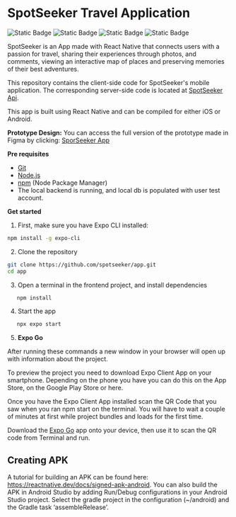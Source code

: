 # SpotSeeker Travel Application
![Static Badge](https://img.shields.io/badge/React%20Native-61DBFB?logo=react&labelColor=black) ![Static Badge](https://img.shields.io/badge/NativeWind-61DBFB?logo=tailwindcss&labelColor=black) ![Static Badge](https://img.shields.io/badge/Expo-000020?logo=Expo&labelColor=black) ![Static Badge](https://img.shields.io/badge/Typescript-007acc?logo=typescript&labelColor=black)

SpotSeeker is an App made with React Native  that connects users with a passion for travel, sharing their experiences through photos, and comments, viewing an interactive map of places and preserving memories of their best adventures.

This repository contains the client-side code for SpotSeeker's mobile application. The corresponding server-side code is located at [SpotSeeker Api](https://github.com/spotseeker/api.git).

This app is built using React Native and can be compiled for either iOS or Android.

**Prototype Design:**
You can access the full version of the prototype made in Figma by clicking: [SporSeeker App](https://www.figma.com/design/phDfVhcOGZF5cRhwb0knjp/SpotSeeker?node-id=0-1&t=ummGEIegPCRMhv3e-1)


**Pre requisites**

- [Git](https://git-scm.com/)
- [Node.js](https://nodejs.org/en)
- [npm](https://www.npmjs.com/) (Node Package Manager)
- The local backend is running, and local db is   populated with user test account.


**Get started**
1. First, make sure you have Expo CLI installed:

```bash
npm install -g expo-cli
```

2. Clone the repository

```bash
git clone https://github.com/spotseeker/app.git
cd app
```
3. Open a terminal in the frontend project, and install dependencies

 ```bash
    npm install
   ```
4. Start the app

 ```bash
    npx expo start
   ```

5. **Expo Go**

After running these commands a new window in your browser will open up with information about the project.

To preview the project you need to download Expo Client App on your smartphone. Depending on the phone you have you can do this on the App Store, on the Google Play Store or here.

Once you have the Expo Client App installed scan the QR Code that you saw when you ran npm start on the terminal. You will have to wait a couple of minutes at first while project bundles and loads for the first time.

Download the [Expo Go](https://expo.dev/go) app onto your device, then use it to scan the QR code from Terminal and run.


Creating APK
-----------------
A tutorial for building an APK can be found here: https://reactnative.dev/docs/signed-apk-android. You can also build the APK in Android Studio by adding Run/Debug configurations in your Android Studio project. Select the gradle project in the configuration (~/android) and the Gradle task ‘assembleRelease’.
